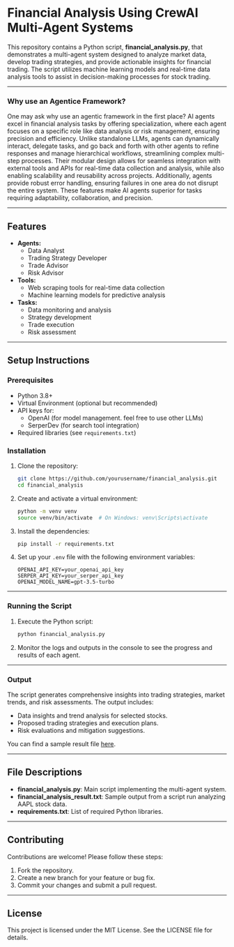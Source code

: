 # Financial Analysis Using CrewAI Multi-Agent Systems

This repository contains a Python script, **financial_analysis.py**, that demonstrates a multi-agent system designed to analyze market data, develop trading strategies, and provide actionable insights for financial trading. The script utilizes machine learning models and real-time data analysis tools to assist in decision-making processes for stock trading.


---
### Why use an Agentice Framework?

One may ask why use an agentic framework in the first place? AI agents excel in financial analysis tasks by offering specialization, where each agent focuses on a specific role like data analysis or risk management, ensuring precision and efficiency. Unlike standalone LLMs, agents can dynamically interact, delegate tasks, and go back and forth with other agents to refine responses and manage hierarchical workflows, streamlining complex multi-step processes. Their modular design allows for seamless integration with external tools and APIs for real-time data collection and analysis, while also enabling scalability and reusability across projects. Additionally, agents provide robust error handling, ensuring failures in one area do not disrupt the entire system. These features make AI agents superior for tasks requiring adaptability, collaboration, and precision.

---

## Features
- **Agents:**
  - Data Analyst
  - Trading Strategy Developer
  - Trade Advisor
  - Risk Advisor
- **Tools:**
  - Web scraping tools for real-time data collection
  - Machine learning models for predictive analysis
- **Tasks:**
  - Data monitoring and analysis
  - Strategy development
  - Trade execution
  - Risk assessment

---

## Setup Instructions

### Prerequisites
- Python 3.8+
- Virtual Environment (optional but recommended)
- API keys for:
  - OpenAI (for model management. feel free to use other LLMs)
  - SerperDev (for search tool integration)
- Required libraries (see `requirements.txt`)

### Installation
1. Clone the repository:
   ```bash
   git clone https://github.com/yourusername/financial_analysis.git
   cd financial_analysis
   ```

2. Create and activate a virtual environment:
   ```bash
   python -m venv venv
   source venv/bin/activate  # On Windows: venv\Scripts\activate
   ```

3. Install the dependencies:
   ```bash
   pip install -r requirements.txt
   ```

4. Set up your `.env` file with the following environment variables:
   ```plaintext
   OPENAI_API_KEY=your_openai_api_key
   SERPER_API_KEY=your_serper_api_key
   OPENAI_MODEL_NAME=gpt-3.5-turbo
   ```

---

### Running the Script
1. Execute the Python script:
   ```bash
   python financial_analysis.py
   ```

2. Monitor the logs and outputs in the console to see the progress and results of each agent.

---

### Output
The script generates comprehensive insights into trading strategies, market trends, and risk assessments. The output includes:
- Data insights and trend analysis for selected stocks.
- Proposed trading strategies and execution plans.
- Risk evaluations and mitigation suggestions.

You can find a sample result file [here](financial_analysis_result.txt).

---

## File Descriptions
- **financial_analysis.py**: Main script implementing the multi-agent system.
- **financial_analysis_result.txt**: Sample output from a script run analyzing AAPL stock data.
- **requirements.txt**: List of required Python libraries.

---

## Contributing
Contributions are welcome! Please follow these steps:
1. Fork the repository.
2. Create a new branch for your feature or bug fix.
3. Commit your changes and submit a pull request.

---

## License
This project is licensed under the MIT License. See the LICENSE file for details.
